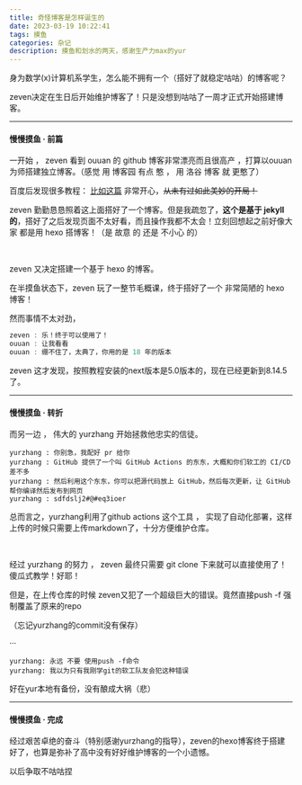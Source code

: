 ```yaml
---
title: 奇怪博客是怎样诞生的
date: 2023-03-19 10:22:41
tags: 摸鱼
categories: 杂记
description: 摸鱼和划水的两天，感谢生产力max的yur
---
```




身为数学(x)计算机系学生，怎么能不拥有一个（搭好了就稳定咕咕）的博客呢？

zeven决定在生日后开始维护博客了！只是没想到咕咕了一周才正式开始搭建博客。

----

#### 慢慢摸鱼 · 前篇

一开始 ， zeven 看到 ouuan 的 github 博客非常漂亮而且很高产 ，打算以ouuan为师搭建独立博客。（感觉 用 博客园 有点 憨 ， 用 洛谷 博客 就 更憨了）

百度后发现很多教程： [比如这篇](https://zhuanlan.zhihu.com/p/102346113) 非常开心，~~从未有过如此美妙的开局！~~

zeven 勤勤恳恳照着这上面搭好了一个博客。但是我疏忽了，**这个是基于 jekyll 的**，搭好了之后发现页面不太好看，而且操作我都不太会！立刻回想起之前好像大家 都是用 hexo 搭博客！（是 故意 的 还是 不小心 的）

<br />

zeven 又决定搭建一个基于 hexo 的博客。

在半摸鱼状态下，zeven 玩了一整节毛概课，终于搭好了一个 非常简陋的 hexo 博客！

然而事情不太对劲，

```c++
zeven : 乐！终于可以使用了！
ouuan : 让我看看
ouuan : 绷不住了，太典了，你用的是 18 年的版本
```

zeven 这才发现，按照教程安装的next版本是5.0版本的，现在已经更新到8.14.5了。

----

#### 慢慢摸鱼 · 转折

而另一边 ， 伟大的 yurzhang 开始拯救他忠实的信徒。

```
yurzhang : 你别急，我配好 pr 给你
yurzhang : GitHub 提供了一个叫 GitHub Actions 的东东，大概和你们软工的 CI/CD 差不多
yurzhang : 然后利用这个东东，你可以把源代码放上 GitHub，然后每次更新，让 GitHub 帮你编译然后发布到网页
yurzhang : sdfdslj2#@#eq3ioer
```

总而言之，yurzhang利用了github actions 这个工具 ， 实现了自动化部署，这样上传的时候只需要上传markdown了，十分方便维护仓库。

<br />

经过 yurzhang 的努力 ， zeven 最终只需要 git clone 下来就可以直接使用了！傻瓜式教学！好耶！

但是，在上传仓库的时候  zeven又犯了一个超级巨大的错误。竟然直接push -f 强制覆盖了原来的repo

（忘记yurzhang的commit没有保存）

···

```
yurzhang: 永远 不要 使用push -f命令
yurzhang: 我以为只有我刚学git的软工队友会犯这种错误
```

好在yur本地有备份，没有酿成大祸（悲）

----

#### 慢慢摸鱼 · 完成

经过艰苦卓绝的奋斗（特别感谢yurzhang的指导），zeven的hexo博客终于搭建好了，也算是弥补了高中没有好好维护博客的一个小遗憾。

以后争取不咕咕捏

